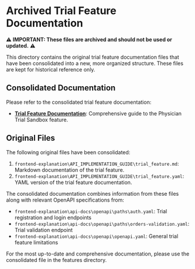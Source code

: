 # Archived Trial Feature Documentation

⚠️ **IMPORTANT: These files are archived and should not be used or updated.** ⚠️

This directory contains the original trial feature documentation files that have been consolidated into a new, more organized structure. These files are kept for historical reference only.

## Consolidated Documentation

Please refer to the consolidated trial feature documentation:

- **[Trial Feature Documentation](../../features/trial-feature.md)**: Comprehensive guide to the Physician Trial Sandbox feature.

## Original Files

The following original files have been consolidated:

1. `frontend-explanation\API_IMPLEMENTATION_GUIDE\trial_feature.md`: Markdown documentation of the trial feature.
2. `frontend-explanation\API_IMPLEMENTATION_GUIDE\trial_feature.yaml`: YAML version of the trial feature documentation.

The consolidated documentation combines information from these files along with relevant OpenAPI specifications from:

- `frontend-explanation\api-docs\openapi\paths\auth.yaml`: Trial registration and login endpoints
- `frontend-explanation\api-docs\openapi\paths\orders-validation.yaml`: Trial validation endpoint
- `frontend-explanation\api-docs\openapi\openapi.yaml`: General trial feature limitations

For the most up-to-date and comprehensive documentation, please use the consolidated file in the features directory.